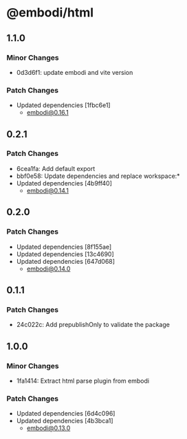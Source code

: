 # @embodi/html

## 1.1.0

### Minor Changes

- 0d3d6f1: update embodi and vite version

### Patch Changes

- Updated dependencies [1fbc6e1]
  - embodi@0.16.1

## 0.2.1

### Patch Changes

- 6cea1fa: Add default export
- bbf0e58: Update dependencies and replace workspace:\*
- Updated dependencies [4b9ff40]
  - embodi@0.14.1

## 0.2.0

### Patch Changes

- Updated dependencies [8f155ae]
- Updated dependencies [13c4690]
- Updated dependencies [647d068]
  - embodi@0.14.0

## 0.1.1

### Patch Changes

- 24c022c: Add prepublishOnly to validate the package

## 1.0.0

### Minor Changes

- 1fa1414: Extract html parse plugin from embodi

### Patch Changes

- Updated dependencies [6d4c096]
- Updated dependencies [4b3bca1]
  - embodi@0.13.0
